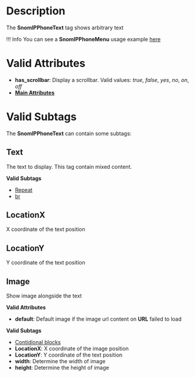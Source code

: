 # Description

The **SnomIPPhoneText** tag shows arbitrary text

!!! Info
    You can see a **SnomIPPhoneMenu** usage example [here](../examples/SnomIPPhoneText)

# Valid Attributes

- **has_scrollbar**: Display a scrollbar. Valid values: *true*, *false*, *yes*, *no*, *on*, *off*
- [**Main Attributes**](#main_attributes)

# Valid Subtags

The **SnomIPPhoneText** can contain some subtags:

## Text

The text to display. This tag contain mixed content.

**Valid Subtags**

* [Repeat](#repeat)
* [br](#br) 

## LocationX

X coordinate of the text position

## LocationY

Y coordinate of the text position

## Image

Show image alongside the text

**Valid Attributes**

* **default**: Default image if the image url content on **URL** failed to load

**Valid Subtags**

* [Contidional blocks](#conditional)
* **LocationX**: X coordinate of the image position
* **LocationY**: Y coordinate of the text position
* **width**: Determine the width of image
* **height**: Determine the height of image
